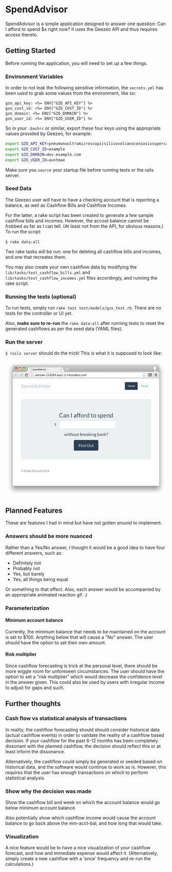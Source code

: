 # SpendAdvisor

SpendAdvisor is a simple application designed to answer one question:
Can I afford to spend $x right now? It uses the Geezeo API and thus
requires access thereto.

## Getting Started

Before running the application, you will need to set up a few things.

### Environment Variables

In order to not leak the following sensitive information, the
`secrets.yml` has been used to grab some values from the environment, like so:

```
gzo_api_key: <%= ENV["GZO_API_KEY"] %>
gzo_cust_id: <%= ENV["GZO_CUST_ID"] %>
gzo_domain: <%= ENV["GZO_DOMAIN"] %>
gzo_user_id: <%= ENV["GZO_USER_ID"] %>
```

So in your `.bashrc` or similar, export these four keys using the
appropriate values provided by Geezeo, for example:

```bash
export GZO_API_KEY=pneumonoultramicroscopicsilicovolcanoconiosissupercalifragilisticexpialidocious
export GZO_CUST_ID=example
export GZO_DOMAIN=dev.example.com
export GZO_USER_ID=auntmae
```

Make sure you `source` your startup file before running tests or the rails server.

### Seed Data

The Geezeo user will have to have a checking account that is reporting
a balance, as well as Cashflow Bills and Cashflow Incomes.

For the latter, a rake script has been created to generate a few
sample cashflow bills and incomes. However, the accout balance cannot
be frobbed as far as I can tell. (At least not from the API,
for obvious reasons.) To run the script:

`$ rake data:all`

Two rake tasks will be run: one for deleting all cashflow bills and
incomes, and one that recreates them.

You may also create your own cashflow data by modifying the
`lib/tasks/test_cashflow_bills.yml` and
`lib/tasks/test_cashflow_incomes.yml` files accordingly, and running
the rake script.

### Running the tests (optional)

To run tests, simply run `rake test test/models/gzo_test.rb`. There
are no tests for the controller or UI yet. 

Also, **make sure to re-run** the `rake data:all` after running tests to
reset the generated cashflows as per the seed data (YAML files).

### Run the server

`$ rails server` should do the trick! This is what it is supposed to look like:

![SpendAdvisor screenshot](app/assets/images/spendadvisor.png?raw=true)

## Planned Features

These are features I had in mind but have not gotten around to implement.

### Answers should be more nuanced

Rather than a Yes/No answer, I thought it would be a good idea to have
four different answers, such as:

* Definitely not
* Probably not
* Yes, but barely
* Yes, all things being equal

Or something to that effect. Also, each answer would be accompanied by
an appropriate animated reaction gif. :)

### Parameterization

#### Minimum account balance

Currently, the minimum balance that needs to be maintained on the
account is set to $100. Anything below that will cause a "No"
answer. The user should have the option to set their own amount.

#### Risk multiplier

Since cashflow forecasting is trick at the personal level, there
should be more wiggle room for unforeseen circumstances. The user
should have the option to set a "risk multiplier" which would decrease
the confidence level in the answer given. This could also be used by
users with irregular income to adjust for gaps and such.

## Further thoughts

### Cash flow vs statistical analysis of transactions 

In reality, the cashflow forecasting should should consider historical
data (actual cashflow events) in order to validate the reality of a
cashflow based decision. If your cashflow for the past 6-12 months has
been completely dissonant with the planned cashflow, the decision
should reflect this or at least inform the dissonance.

Alternatively, the cashflow could simply be generated or seeded based
on historical data, and the software would continue to work as
is. However, this requires that the user has enough transactions on
which to perform statistical analysis.

### Show why the decision was made

Show the cashflow bill and week on which the account balance would go
below minimum account balance.

Also potentially show which cashflow income would cause the account
balance to go back above the min-acct-bal, and how long that would
take.

### Visualization

A nice feature would be to have a nice visualization of your cashflow
forecast, and how and immediate expense would affect
it. (Alternatively, simply create a new cashflow with a 'once'
frequency and re-run the calculations.)
